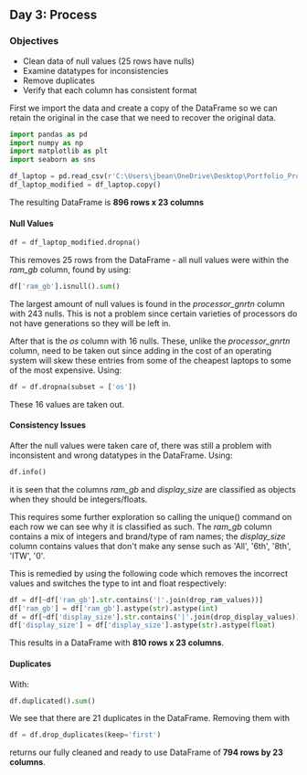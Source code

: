 ## Day 3: Process
### Objectives
* Clean data of null values (25 rows have nulls)
* Examine datatypes for inconsistencies 
* Remove duplicates
* Verify that each column has consistent format


First we import the data and create a copy of the DataFrame so we can retain the original in the case that we need to recover the original data.
```python
import pandas as pd
import numpy as np
import matplotlib as plt
import seaborn as sns

df_laptop = pd.read_csv(r'C:\Users\jbean\OneDrive\Desktop\Portfolio_Projects\Year_In_Code\Week_1_Laptop\Week_1_Data\Cleaned_Laptop_data.csv')
df_laptop_modified = df_laptop.copy() 
```
The resulting DataFrame is **896 rows x 23 columns**

#### Null Values
```python
df = df_laptop_modified.dropna()
```
This removes 25 rows from the DataFrame - all null values were within the *ram_gb* column, found by using:
```python
df['ram_gb'].isnull().sum()
```

The largest amount of null values is found in the *processor_gnrtn* column with 243 nulls. This is not a problem since certain varieties of processors do not have generations so they will be left in. 

After that is the *os* column with 16 nulls. These, unlike the *processor_gnrtn* column, need to be taken out since adding in the cost of an operating system will skew these entries from some of the cheapest laptops to some of the most expensive.
Using:
```python
df = df.dropna(subset = ['os'])
``` 
These 16 values are taken out.

#### Consistency Issues
After the null values were taken care of, there was still a problem with inconsistent and wrong datatypes in the DataFrame. Using:
```python
df.info()
```
it is seen that the columns *ram_gb* and *display_size* are classified as objects when they should be integers/floats.

This requires some further exploration so calling the unique() command on each row we can see why it is classified as such. The *ram_gb* column contains a mix of integers and brand/type of ram names; the *display_size* column contains values that don't make any sense such as 'All', '6th', '8th', 'ITW', '0'. 

This is remedied by using the following code which removes the incorrect values and switches the type to int and float respectively:
```python
df = df[~df['ram_gb'].str.contains('|'.join(drop_ram_values))]
df['ram_gb'] = df['ram_gb'].astype(str).astype(int)
df = df[~df['display_size'].str.contains('|'.join(drop_display_values))]
df['display_size'] = df['display_size'].astype(str).astype(float)
```

This results in a DataFrame with **810 rows x 23 columns**.

#### Duplicates
With:
```python
df.duplicated().sum()
```
We see that there are 21 duplicates in the DataFrame. Removing them with 
```python
df = df.drop_duplicates(keep='first')
``` 
returns our fully cleaned and ready to use DataFrame of **794 rows by 23 columns**.
